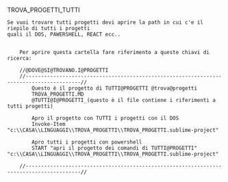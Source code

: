 TROVA_PROGETTI_TUTTI

	Se vuoi trovare tutti progetti devi aprire la path in cui c'e il riepilo di tutti i progetti
	quali il DOS, PAWERSHELL, REACT ecc..


		Per aprire questa cartella fare riferimento a queste chiavi di ricerca:
		
		//@DOVE@SI@TROVANO.I@PROGETTI	
		//----------------------------------------------------------------------------------------//
			Questo è il progetto di TUTTI@PROGETTI @trova@progetti
			TROVA_PROGETTI.MD
			@TUTTI@I@PROGETTI_(questo è il file contiene i riferimenti a tutti progetti)
			
			Apro il progetto con TUTTI i progetti con il DOS
			Invoke-Item "c:\\CASA\\LINGUAGGI\\TROVA_PROGETTI\\TROVA_PROGETTI.sublime-project"
			
			Apro tutti i progetti con powershell
			START "apri il progetto dei comandi di TUTTI@PROGETTI" "c:\\CASA\\LINGUAGGI\\TROVA_PROGETTI\\TROVA_PROGETTI.sublime-project"
			
		//----------------------------------------------------------------------------------------//
